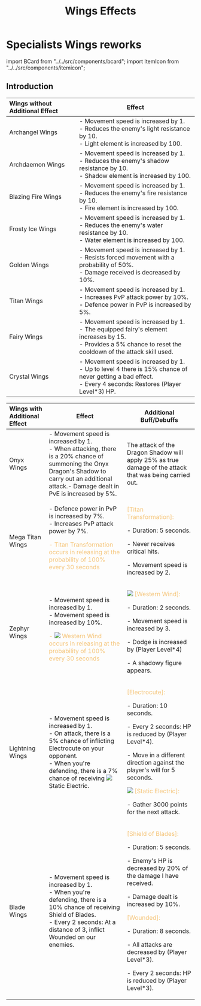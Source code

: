 ﻿---
id: wings-rework
slug: wings-rework
title: Wings Effects
hide_title: true
---
# Specialists Wings reworks

import BCard from "../../src/components/bcard";
import ItemIcon from "../../src/components/itemicon";

## Introduction


Wings without Additional Effect <ItemIcon iconId="10352"/>| Effect | 
:---  | ---  |
 <ItemIcon iconId="2650"/> Archangel Wings |<BCard>- Movement speed is increased by 1.</BCard><br/><BCard>- Reduces the enemy's light resistance by 10.</BCard><br/><BCard>- Light element is increased by 100.</BCard>| |
 <ItemIcon iconId="2651"/> Archdaemon Wings |<BCard>- Movement speed is increased by 1.</BCard><br/><BCard>- Reduces the enemy's shadow resistance by 10.</BCard><br/><BCard>- Shadow element is increased by 100.</BCard>| |
 <ItemIcon iconId="2658"/> Blazing Fire Wings |<BCard>- Movement speed is increased by 1.</BCard><br/><BCard>- Reduces the enemy's fire resistance by 10.</BCard><br/><BCard>- Fire element is increased by 100.</BCard>| |
 <ItemIcon iconId="2659"/> Frosty Ice Wings |<BCard>- Movement speed is increased by 1.</BCard><br/><BCard>- Reduces the enemy's water resistance by 10.</BCard><br/><BCard>- Water element is increased by 100.</BCard>| |
 <ItemIcon iconId="2730"/> Golden Wings |<BCard>- Movement speed is increased by 1.</BCard><br/><BCard>- Resists forced movement with a probability of 50%.</BCard><br/><BCard>- Damage received is decreased by 10%.</BCard>| |
 <ItemIcon iconId="2622"/> Titan Wings |<BCard>- Movement speed is increased by 1.</BCard><br/><BCard>- Increases PvP attack power by 10%.</BCard><br/><BCard>- Defence power in PvP is increased by 5%.</BCard>| | 
 <ItemIcon iconId="2882"/> Fairy Wings |<BCard>- Movement speed is increased by 1.</BCard><br/><BCard>- The equipped fairy's element increases by 15.</BCard><br/><BCard>- Provides a 5% chance to reset the cooldown of the attack skill used.</BCard>| | 
 <ItemIcon iconId="4431"/> Crystal Wings |<BCard>- Movement speed is increased by 1.</BCard><br/><BCard>- Up to level 4 there is 15% chance of never getting a bad effect.</BCard><br/><BCard>- Every 4 seconds: Restores (Player Level*3) HP.</BCard>| 


Wings with Additional Effect <ItemIcon iconId="10352"/>  | Effect |  Additional Buff/Debuffs 
:---  | ---  | ---  | 
 <ItemIcon iconId="2731"/> Onyx Wings |<BCard>- Movement speed is increased by 1.</BCard><br/><BCard>- When attacking, there is a 20% chance of summoning the Onyx Dragon's Shadow to carry out an additional attack.</BCard><BCard>- Damage dealt in PvE is increased by 5%.</BCard><br/>| The attack of the Dragon Shadow will apply 25% as true damage of the attack that was being carried out.|
 <ItemIcon iconId="2998"/> Mega Titan Wings |<BCard>- Defence power in PvP is increased by 7%.</BCard><br/><BCard>- Increases PvP attack power by 7%.</BCard><p><font color="#f5c478">- <ItemIcon iconId="10433"/>  Titan Transformation occurs in releasing at the probability of 100% every 30 seconds</font></p>|<p><font color="#f5c478"><ItemIcon iconId="10433"/> [Titan Transformation]:</font></p><p>- Duration: 5 seconds.</p><p>- Never receives critical hits.</p><p>- Movement speed is increased by 2.</p>|
 <ItemIcon iconId="4074"/> Zephyr Wings |<BCard>- Movement speed is increased by 1.</BCard><br/><BCard>- Movement speed is increased by 10%.</BCard><p><font color="#f5c478">- ![](https://imageshack.com/i/pnAJWAhYj)  Western Wind occurs in releasing at the probability of 100% every 30 seconds</font></p>|<p><font color="#f5c478"> ![](https://imageshack.com/i/pnAJWAhYj) [Western Wind]:</font></p><p>- Duration: 2 seconds.</p><p>- Movement speed is increased by 3.</p><p>- Dodge is increased by (Player Level*4)</p><p>- A shadowy figure appears.</p>|
 <ItemIcon iconId="4152"/> Lightning Wings |<BCard>- Movement speed is increased by 1.</BCard><br/><BCard>- On attack, there is a 5% chance of inflicting  <ItemIcon iconId="10529"/> Electrocute on your opponent.</BCard><br/><BCard>- When you're defending, there is a 7% chance of receiving ![](https://imageshack.com/i/pmnWSFeQj) Static Electric.</BCard>|<p><font color="#f5c478"> <ItemIcon iconId="10529"/> [Electrocute]:</font></p><p>- Duration: 10 seconds.</p><p>- Every 2 seconds: HP is reduced by (Player Level*4).</p><p>- Move in a different direction against the player's will for 5 seconds.</p><p><font color="#f5c478"> ![](https://imageshack.com/i/pmnWSFeQj) [Static Electric]:</font></p><p>- Gather 3000 points for the next attack.</p>|
 <ItemIcon iconId="4324"/> Blade Wings |<BCard>- Movement speed is increased by 1.</BCard><br/><BCard>- When you're defending, there is a 10% chance of receiving <ItemIcon iconId="31360"/>Shield of Blades.</BCard><br/><BCard>- Every 2 seconds: At a distance of 3, inflict <ItemIcon iconId="10502"/> Wounded on our enemies.</BCard>|<p><font color="#f5c478"> <ItemIcon iconId="31360"/> [Shield of Blades]:</font></p><p>- Duration: 5 seconds.</p><p>- Enemy's HP is decreased by 20% of the damage I have received.</p><p>- Damage dealt is increased by 10%.</p><p><font color="#f5c478"> <ItemIcon iconId="10502"/> [Wounded]:</font></p><p>- Duration: 8 seconds.</p><p>- All attacks are decreased by (Player Level\*3).</p><p>- Every 2 seconds: HP is reduced by (Player Level\*3).</p>|
